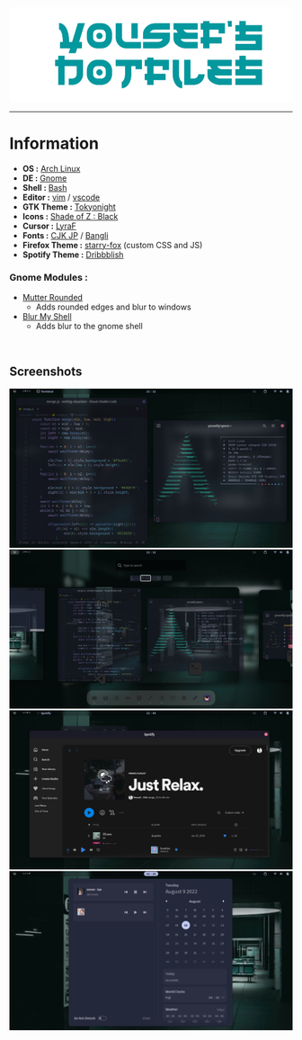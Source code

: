 <div align="center">
<img src="assets/YousefsDotfilesHeader.png" alt="Yousef's Dotfiles" width="700px">
</div>

<hr>

# Information

- **OS :** [Arch Linux](https://archlinux.org)
- **DE :** [Gnome](https://www.gnome.org)
- **Shell :** [Bash](https://www.gnu.org/software/bash)
- **Editor :** [vim](https://github.com/vim/vim) / [vscode](https://github.com/microsoft/vscode)
- **GTK Theme :** [Tokyonight](https://github.com/Fausto-Korpsvart/Tokyo-Night-GTK-Theme)
- **Icons :** [Shade of Z : Black](https://github.com/SethStormR/Shade-of-Z)
- **Cursor :** [LyraF](https://github.com/yeyushengfan258/Lyra-Cursors)
- **Fonts :** [CJK JP](https://https://github.com/googlefonts/noto-cjk) / [Bangli](https://https://github.com/googlefonts/noto-sans-bengali)
- **Firefox Theme :** [starry-fox](https://github.com/sagars007/starry-fox) (custom CSS and JS)
- **Spotify Theme :** [Dribbblish](https://github.com/spicetify/spicetify-themes/tree/master/Dribbblish)

### Gnome Modules :

- [Mutter Rounded](https://github.com/yilozt/mutter-rounded)
    - Adds rounded edges and blur to windows
- [Blur My Shell](https://extensions.gnome.org/extension/3193/blur-my-shell/)
    - Adds blur to the gnome shell

<br>

## Screenshots

<img src="assets/demo0.png">
<img src="assets/demo1.png">
<img src="assets/demo2.png">
<img src="assets/demo3.png">
